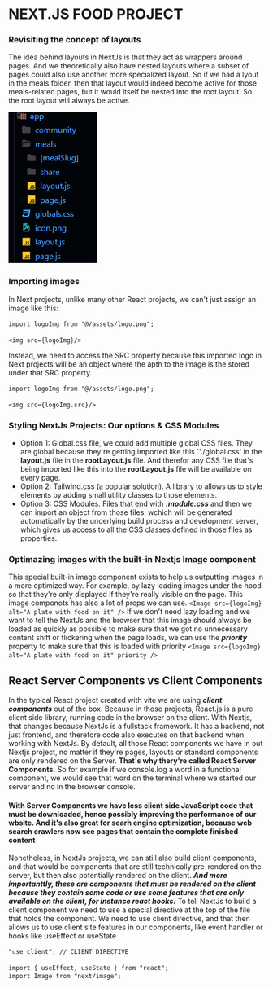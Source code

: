 # NEXT.JS FOOD PROJECT

### Revisiting the concept of layouts

The idea behind layouts in NextJs is that they act as wrappers around pages. And we theoretically also have nested layouts where a subset of pages could also use another more specialized layout.
So if we had a lyout in the meals folder, then that layout would indeed become active for those meals-related pages, but it would itself be nested into the root layout. So the root layout will always be active.

![layout](public/readme-images/layout.js.png)

### Importing images 
In Next projects, unlike many other React projects, we can't just assign an image like this: 
~~~
import logoImg from "@/assets/logo.png";

<img src={logoImg}/> 
~~~
Instead, we need to access the SRC property because this imported logo in Next projects will be an object where the apth to the image is the stored under that SRC property. 
~~~
import logoImg from "@/assets/logo.png";

<img src={logoImg.src}/> 
~~~

### Styling NextJs Projects: Our options & CSS Modules
- Option 1: Global.css file, we could add multiple global CSS files. They are global because they're getting imported like this `'./global.css' in the **layout.js** file in the **rootLayout.js** file. And therefor any CSS file that's being imported like this into the **rootLayout.js** file will be available on every page.
- Option 2: Tailwind.css (a popular solution). A library to allows us to style elements by adding small utility classes to those elements. 
- Option 3: CSS Modules. Files that end with ***.module.css*** and then we can import an object from those files, wchich will be generated automatically by the underlying build process and development server, which gives us access to all the CSS classes defined in those files as properties.

### Optimazing images with the built-in Nextjs Image component
This special built-in image component exists to help us outputting images in a more optimized way. For example, by lazy loading images under the hood so that they're only displayed if they're really visible on the page. This image componots has also a lot of props we can use.
`<Image src={logoImg} alt="A plate with food on it" />`
If we don't need lazy loading and we want to tell the NextJs and the browser that this image should always be loaded as quickly as possible to make sure that we got no unnecessary content shift or flickering when the page loads, we can use the ***priority*** property to make sure that this is loaded with priority
`<Image src={logoImg} alt="A plate with food on it" priority />`

## React Server Components vs Client Components

In the typical React project created with vite we are using ***client components*** out of the box. Because in those projects, React.js is a pure client side library, running code in the browser on the client.
With Nextjs, that changes because NextJs is a fullstack framework. It has a backend, not just frontend, and therefore code also executes on that backend when working with NextJs. 
By default, all those React components we have in out Nextjs project, no matter if they're pages, layouts or standard components are only rendered on the Server. **That's why thery're called React Server Components.**
So for example if we console.log a word in a functional component, we would see that word on the terminal where we started our server and no in the browser console. 

#### With Server Components we have less client side JavaScript code that must be downloaded, hence possibly improving the performance of our wbsite. And it's also great for searh engine optimization, because web search crawlers now see pages that contain the complete finished content

Nonetheless, in NextJs projects, we can still also build client components, and that would be components that are still technically pre-rendered on the server, but then also potentially rendered on the client. ***And more importanttly, these are components that must be rendered on the client because they contain some code or use some features that are only available on the client, for instance react hooks.***
To tell NextJs to build a client component we need to use a special directive at the top of the file that holds the component. We need to use client directive, and that then allows us to use client site features in our components, like event handler or hooks like useEffect or useState
~~~
"use client"; // CLIENT DIRECTIVE

import { useEffect, useState } from "react";
import Image from "next/image";
~~~